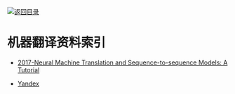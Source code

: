 [![返回目录](https://parg.co/UGo)](https://github.com/wxyyxc1992/Awesome-Reference) 
 
 
# 机器翻译资料索引

- [2017-Neural Machine Translation and Sequence-to-sequence Models: A Tutorial](https://arxiv.org/pdf/1703.01619.pdf)

- [Yandex](https://translate.yandex.com/)